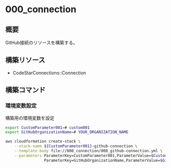 # 000_connection

## 概要

GitHub接続のリソースを構築する。

## 構築リソース

 - CodeStarConnections::Connection


## 構築コマンド

### 環境変数設定

構築用の環境変数を設定

```bash
export CustomParameter001=# custom001
export GitHubOrganizationName=# YOUR_ORGANIZATION_NAME

```

```bash
aws cloudformation create-stack \
    --stack-name ${CustomParameter001}-github-connection \
    --template-body file://000_connection/000_github-connection.yml \
    --parameters ParameterKey=CustomParameter001,ParameterValue=$CustomParameter001 \
                 ParameterKey=GitHubOrganizationName,ParameterValue=$GitHubOrganizationName

```

